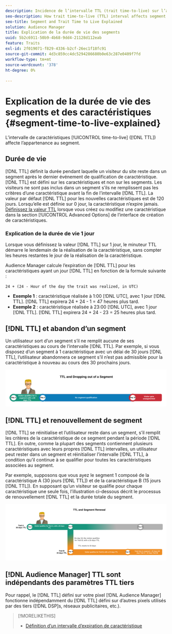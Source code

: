 ```yaml
---
description: Incidence de l’intervalle TTL (trait time-to-live) sur l’appartenance au segment.
seo-description: How trait time-to-live (TTL) interval affects segment membership.
seo-title: Segment and Trait Time to Live Explained
solution: Audience Manager
title: Explication de la durée de vie des segments
uuid: 5b2c6911-50b9-4b68-9dd4-21128d112eab
feature: Traits
exl-id: 2f019071-f829-4336-b2cf-26ec1f18fc91
source-git-commit: 4d3c859cc4dc5294286680b0e63c287e0409f7fd
workflow-type: tm+mt
source-wordcount: '378'
ht-degree: 0%

---
```


# Explication de la durée de vie des segments et des caractéristiques {#segment-time-to-live-explained}

L’intervalle de caractéristiques [!UICONTROL time-to-live] ([!DNL TTL]) affecte l’appartenance au segment.

<!-- segment-ttl-explained.xml -->

## Durée de vie

[!DNL TTL] définit la durée pendant laquelle un visiteur du site reste dans un segment après le dernier événement de qualification de caractéristique. [!DNL TTL] est défini sur les caractéristiques et non sur les segments. Les visiteurs ne sont pas inclus dans un segment s’ils ne remplissent pas les critères d’une caractéristique avant la fin de l’intervalle [!DNL TTL]. La valeur par défaut [!DNL TTL] pour les nouvelles caractéristiques est de 120 jours. Lorsqu’elle est définie sur 0 jour, la caractéristique n’expire jamais. [Définissez la valeur TTL](../../features/traits/create-onboarded-rule-based-traits.md#set-expiration-interval) lorsque vous créez ou modifiez une caractéristique dans la section [!UICONTROL Advanced Options] de l’interface de création de caractéristiques.

### Explication de la durée de vie 1 jour

Lorsque vous définissez la valeur [!DNL TTL] sur 1 jour, le minuteur TTL démarre le lendemain de la réalisation de la caractéristique, sans compter les heures restantes le jour de la réalisation de la caractéristique.

Audience Manager calcule l’expiration de [!DNL TTL] pour les caractéristiques ayant un jour [!DNL TTL] en fonction de la formule suivante :

`24 + (24 - Hour of the day the trait was realized, in UTC)`

* **Exemple 1** : caractéristique réalisée à 1:00 [!DNL UTC], avec 1 jour [!DNL TTL]. [!DNL TTL] expirera 24 + 24 - 1 = 47 heures plus tard.
* **Exemple 2** : caractéristique réalisée à 23:00 [!DNL UTC], avec 1 jour [!DNL TTL]. [!DNL TTL] expirera 24 + 24 - 23 = 25 heures plus tard.

## [!DNL TTL] et abandon d’un segment

Un utilisateur sort d’un segment s’il ne remplit aucune de ses caractéristiques au cours de l’intervalle [!DNL TTL]. Par exemple, si vous disposez d’un segment à 1 caractéristique avec un délai de 30 jours [!DNL TTL], l’utilisateur abandonnera ce segment s’il n’est pas admissible pour la caractéristique à nouveau au cours des 30 prochains jours.

![](assets/ttl-explained.png)

## [!DNL TTL] et renouvellement de segment

[!DNL TTL] se réinitialise et l’utilisateur reste dans un segment, s’il remplit les critères de la caractéristique de ce segment pendant la période [!DNL TTL]. En outre, comme la plupart des segments contiennent plusieurs caractéristiques avec leurs propres [!DNL TTL] intervalles, un utilisateur peut rester dans un segment et réinitialiser l’intervalle [!DNL TTL], à condition qu’il continue à se qualifier pour toutes les caractéristiques associées au segment.

Par exemple, supposons que vous ayez le segment 1 composé de la caractéristique A (30 jours [!DNL TTL]) et de la caractéristique B (15 jours [!DNL TTL]). En supposant qu’un visiteur se qualifie pour chaque caractéristique une seule fois, l’illustration ci-dessous décrit le processus de renouvellement [!DNL TTL] et la durée totale du segment.

![](assets/ttl-renewal.png)

## [!DNL Audience Manager] TTL sont indépendants des paramètres TTL tiers

Pour rappel, le [!DNL TTL] défini sur votre pixel [!DNL Audience Manager] fonctionne indépendamment du [!DNL TTL] défini sur d’autres pixels utilisés par des tiers ([!DNL DSP]s, réseaux publicitaires, etc.).

>[!MORELIKETHIS]
>
>* [Définition d’un intervalle d’expiration de caractéristique](../../features/traits/create-onboarded-rule-based-traits.md#set-expiration-interval)
